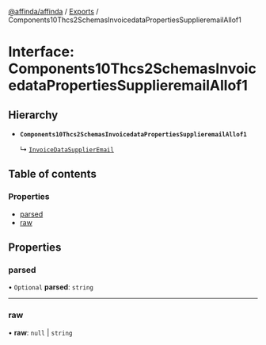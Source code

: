 [@affinda/affinda](../README.md) / [Exports](../modules.md) / Components10Thcs2SchemasInvoicedataPropertiesSupplieremailAllof1

# Interface: Components10Thcs2SchemasInvoicedataPropertiesSupplieremailAllof1

## Hierarchy

- **`Components10Thcs2SchemasInvoicedataPropertiesSupplieremailAllof1`**

  ↳ [`InvoiceDataSupplierEmail`](InvoiceDataSupplierEmail.md)

## Table of contents

### Properties

- [parsed](Components10Thcs2SchemasInvoicedataPropertiesSupplieremailAllof1.md#parsed)
- [raw](Components10Thcs2SchemasInvoicedataPropertiesSupplieremailAllof1.md#raw)

## Properties

### parsed

• `Optional` **parsed**: `string`

___

### raw

• **raw**: ``null`` \| `string`
